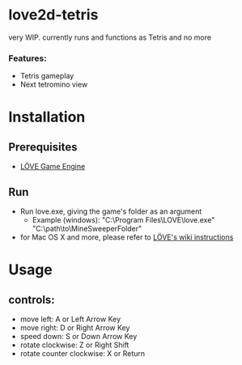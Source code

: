 # love2d-tetris

very WIP. currently runs and functions as Tetris and no more

### Features:
- Tetris gameplay
- Next tetromino view

# Installation
## Prerequisites
 - [LÖVE Game Engine](https://love2d.org/)

## Run
- Run love.exe, giving the game's folder as an argument
  - Example (windows):
"C:\Program Files\LOVE\love.exe" "C:\path\to\MineSweeperFolder"
- for Mac OS X and more, please refer to [LÖVE's wiki instructions](https://love2d.org/wiki/Getting_Started)


# Usage
## controls:
  - move left: A or Left Arrow Key
  - move right: D or Right Arrow Key
  - speed down: S or Down Arrow Key
  - rotate clockwise: Z or Right Shift
  - rotate counter clockwise: X or Return
